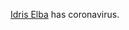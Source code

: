 <a href="https://www.nytimes.com/2020/03/16/arts/idris-elba-coronavirus.html?smtyp=cur&smid=tw-nytimes">Idris Elba</a> has coronavirus. 
